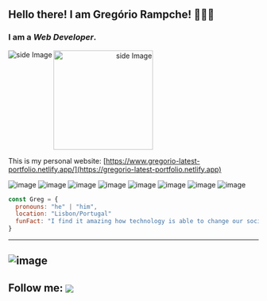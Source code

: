 ## Hello there! I am Gregório Rampche! 🧑🏻‍💻

### I am a *Web Developer*.

<a href="https://github.com/rampche/convoychat">
  <img align="left" alt="side Image" src="https://github-readme-stats.vercel.app/api/top-langs/?username=rampche&theme=nightowl&hide=html&layout=compact" />
</a>

<a align="right">
<img src="https://github.com/sciencepal/sciencepal/blob/master/assets/life_balance.gif" alt="side Image" align="center" width="200" height="auto" />
</a>

This is my personal website: [https://www.gregorio-latest-portfolio.netlify.app/](https://gregorio-latest-portfolio.netlify.app)

![image](https://img.shields.io/badge/TypeScript-007ACC?style=for-the-badge&logo=typescript&logoColor=white)
![image](https://img.shields.io/badge/JavaScript-323330?style=for-the-badge&logo=javascript&logoColor=F7DF1E)
![image](https://img.shields.io/badge/React-20232A?style=for-the-badge&logo=react&logoColor=61DAFB)
![image](https://img.shields.io/badge/CSS3-1572B6?style=for-the-badge&logo=css3&logoColor=white)
![image](https://img.shields.io/badge/HTML5-E34F26?style=for-the-badge&logo=html5&logoColor=white)
![image](https://img.shields.io/badge/Node.js-43853D?style=for-the-badge&logo=node.js&logoColor=white)
![image](https://img.shields.io/badge/Tailwind_CSS-38B2AC?style=for-the-badge&logo=tailwind-css&logoColor=white)
![image](https://img.shields.io/badge/Sass-CC6699?style=for-the-badge&logo=sass&logoColor=white)

```javascript
const Greg = {
  pronouns: "he" | "him",
  location: "Lisbon/Portugal"
  funFact: "I find it amazing how technology is able to change our social relationships."
}
```
---
![image](https://komarev.com/ghpvc/?username=rampche&color=brightgreen)
---

Follow me:
<a href="https://www.linkedin.com/in/gregoriorampche/">
<img align="center" src="https://img.shields.io/badge/LinkedIn-0077B5?style=for-the-badge&logo=linkedin&logoColor=white" />
</a>
---
